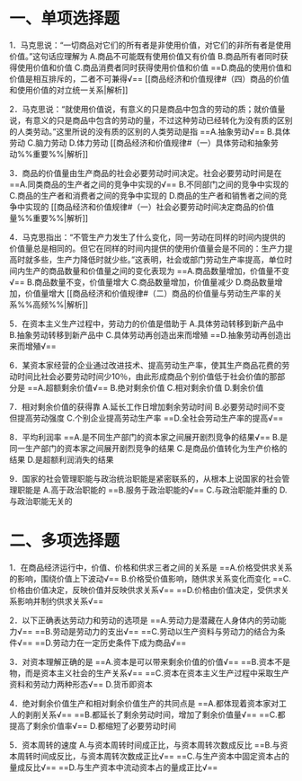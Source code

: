 # 一、单项选择题
1．马克思说：“一切商品对它们的所有者是非使用价值，对它们的非所有者是使用价值。”这句话应理解为
A.商品不可能既有使用价值又有价值
B.商品所有者同时获得使用价值和价值
C.商品消费者同时获得使用价值和价值
==D.商品的使用价值和价值是相互排斥的，二者不可兼得√==
[[商品经济和价值规律#（四）商品的价值和使用价值的对立统一关系|解析]]

2．马克思说：“就使用价值说，有意义的只是商品中包含的劳动的质；就价值量说，有意义的只是商品中包含的劳动的量，不过这种劳动已经转化为没有质的区别的人类劳动。”这里所说的没有质的区别的人类劳动是指
==A.抽象劳动√==
B.具体劳动
C.脑力劳动
D.体力劳动 
[[商品经济和价值规律#（一）具体劳动和抽象劳动%%重要%%|解析]]

3．商品的价值量由生产商品的社会必要劳动时间决定。社会必要劳动时间是在
==A.同类商品的生产者之间的竞争中实现的√==
B.不同部门之间的竞争中实现的
C.商品的生产者和消费者之间的竞争中实现的
D.商品的生产者和销售者之间的竞争中实现的
[[商品经济和价值规律#（一）社会必要劳动时间决定商品的价值量%%重要%%|解析]]

4．马克思指出：“不管生产力发生了什么变化，同一劳动在同样的时间内提供的价值量总是相同的。但它在同样的时间内提供的使用价值量会是不同的：生产力提高时就多些，生产力降低时就少些。”这表明，社会或部门劳动生产率提高，单位时间内生产的商品数量和价值量之间的变化表现为
==A.商品数量增加，价值量不变√==
B.商品数量不变，价值量增大
C.商品数量增加，价值量减少
D.商品数量增加，价值量增大
[[商品经济和价值规律#（二）商品的价值量与劳动生产率的关系%%高频%%|解析]]

5．在资本主义生产过程中，劳动力的价值是借助于
A.具体劳动转移到新产品中
B.抽象劳动转移到新产品中
C.具体劳动再创造出来而增殖
==D.抽象劳动再创造出来而增殖√==

6．某资本家经营的企业通过改进技术、提高劳动生产率，使其生产商品花费的劳动时间比社会必要劳动时间少10％，由此形成商品个别价值低于社会价值的那部分是
==A.超额剩余价值√==
B.绝对剩余价值
C.相对剩余价值
D.剩余价值

7．相对剩余价值的获得靠
A.延长工作日增加剩余劳动时间
B.必要劳动时间不变但提高劳动强度
C.个别企业提高劳动生产率
==D.全社会劳动生产率的提高√==

8．平均利润率
==A.是不同生产部门的资本家之间展开剧烈竞争的结果√==
B.是同一生产部门的资本家之间展开剧烈竞争的结果
C.是商品价值转化为生产价格的结果
D.是超额利润消失的结果

9．国家的社会管理职能与政治统治职能是紧密联系的，从根本上说国家的社会管理职能是
A.高于政治职能的
==B.服务于政治职能的√==
C.与政治职能并重的
D.与政治职能无关的
# 二、多项选择题
1．在商品经济运行中，价值、价格和供求三者之间的关系是
==A.价格受供求关系的影响，围绕价值上下波动√==
B.价格受价值影响，随供求关系变化而变化
==C.价格由价值决定，反映价值并反映供求关系√==
==D.价格由价值决定，受供求关系影响并制约供求关系√==

2．以下正确表达劳动力和劳动的选项是
==A.劳动力是潜藏在人身体内的劳动能力√==
==B.劳动是劳动力的支出√==
==C.劳动以生产资料与劳动力的结合为条件√==
==D.劳动力在一定历史条件下成为商品√==

3．对资本理解正确的是
==A.资本是可以带来剩余价值的价值√==
==B.资本不是物，而是资本主义社会的生产关系√==
==C.资本在资本主义生产过程中采取生产资料和劳动力两种形态√==
D.货币即资本

4．绝对剩余价值生产和相对剩余价值生产的共同点是
==A.都体现着资本家对工人的剥削关系√==
==B.都延长了剩余劳动时间，增加了剩余价值量√==
==C.都提高了剩余价值率√==
D.都缩短了必要劳动时间

5．资本周转的速度
A.与资本周转时间成正比，与资本周转次数成反比
==B.与资本周转时间成反比，与资本周转次数成正比√==
==C.与生产资本中固定资本占的量成反比√==
==D.与生产资本中流动资本占的量成正比√==
